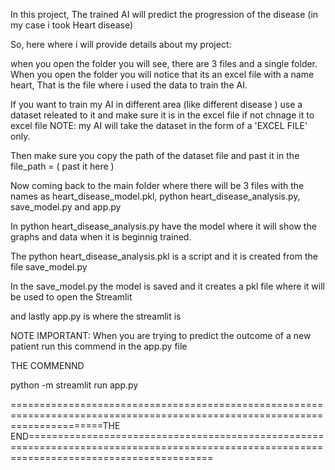 
In this project, The trained AI will predict the progression of the disease (in my case i took Heart disease)

So, here where i will provide details about my project:

when you open the folder you will see, there are 3 files and a single folder. When you open the folder you will notice that its an excel file with a name heart, That is the file where i used the data to train the AI.

If you want to train my AI in different area (like different disease ) use a dataset releated to it and make sure it is in the excel file if not chnage it to excel file
NOTE:
my AI will take the dataset in the form of a 'EXCEL FILE' only.

Then make sure you copy the path of the dataset file and past it in the file_path = ( past it here )

Now coming back to the main folder where there will be 3 files with the names as heart_disease_model.pkl, python heart_disease_analysis.py, save_model.py and app.py

In python heart_disease_analysis.py have the model where it will show the graphs and data when it is beginnig trained.

The python heart_disease_analysis.pkl is a script and it is created from the file save_model.py

In the save_model.py the model is saved and it creates a pkl file where it will be used to open the Streamlit

and lastly app.py is where the streamlit is

NOTE IMPORTANT:
When you are trying to predict the outcome of a new patient run this commend in the app.py file

THE COMMENND

python -m streamlit run app.py

============================================================================================================================THE END============================================================================================================================================
